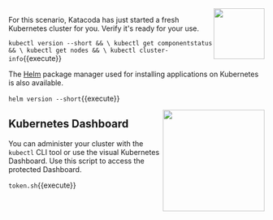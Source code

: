 <img align="right" src="/javajon/courses/kubernetes-serverless/riff/assets/k8s-logo.png" width="100">

For this scenario, Katacoda has just started a fresh Kubernetes cluster for you. Verify it's ready for your use.

`kubectl version --short && \
kubectl get componentstatus && \
kubectl get nodes && \
kubectl cluster-info`{{execute}}

The [Helm](https://helm.sh/) package manager used for installing applications on Kubernetes is also available.

`helm version --short`{{execute}}

<img align="right" src="/javajon/courses/kubernetes-serverless/riff/assets/k8s-dash.png" width="200">

## Kubernetes Dashboard ##

You can administer your cluster with the `kubectl` CLI tool or use the visual Kubernetes Dashboard. Use this script to access the protected Dashboard.

`token.sh`{{execute}}

